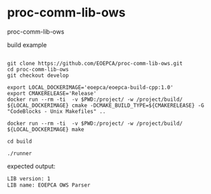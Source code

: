 # proc-comm-lib-ows
proc-comm-lib-ows

build example

```ssh

git clone https://github.com/EOEPCA/proc-comm-lib-ows.git
cd proc-comm-lib-ows
git checkout develop

export LOCAL_DOCKERIMAGE='eoepca/eoepca-build-cpp:1.0'
export CMAKERELEASE='Release'
docker run --rm -ti  -v $PWD:/project/ -w /project/build/  ${LOCAL_DOCKERIMAGE} cmake -DCMAKE_BUILD_TYPE=${CMAKERELEASE} -G "CodeBlocks - Unix Makefiles" ..

docker run --rm -ti  -v $PWD:/project/ -w /project/build/  ${LOCAL_DOCKERIMAGE} make

cd build

./runner
```

expected output:

```txt
LIB version: 1
LIB name: EOEPCA OWS Parser
```
